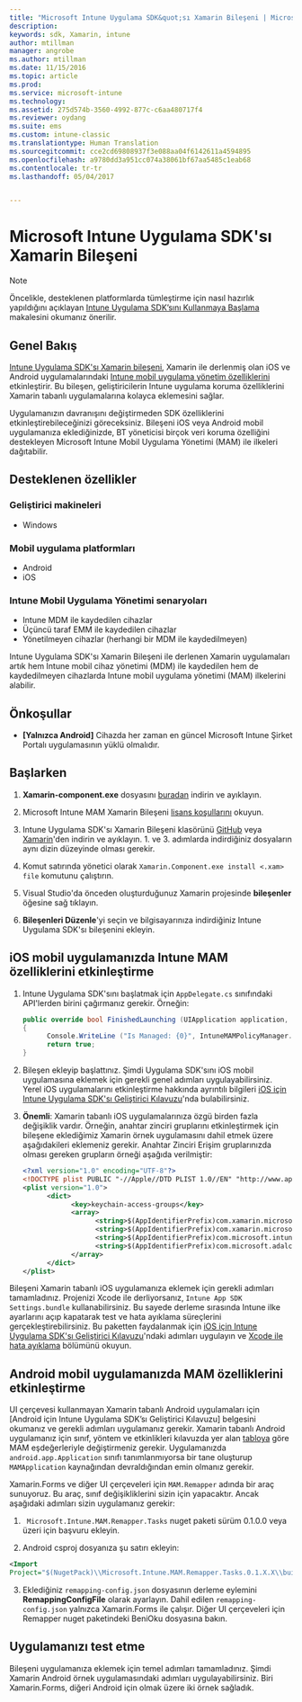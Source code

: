 ```yaml
---
title: "Microsoft Intune Uygulama SDK&quot;sı Xamarin Bileşeni | Microsoft Docs"
description: 
keywords: sdk, Xamarin, intune
author: mtillman
manager: angrobe
ms.author: mtillman
ms.date: 11/15/2016
ms.topic: article
ms.prod: 
ms.service: microsoft-intune
ms.technology: 
ms.assetid: 275d574b-3560-4992-877c-c6aa480717f4
ms.reviewer: oydang
ms.suite: ems
ms.custom: intune-classic
ms.translationtype: Human Translation
ms.sourcegitcommit: cce2cd69808937f3e088aa04f6142611a4594895
ms.openlocfilehash: a9780dd3a951cc074a38061bf67aa5485c1eab68
ms.contentlocale: tr-tr
ms.lasthandoff: 05/04/2017


---
```


# <a name="microsoft-intune-app-sdk-xamarin-component"></a>Microsoft Intune Uygulama SDK'sı Xamarin Bileşeni

> [!NOTE]
> Öncelikle, desteklenen platformlarda tümleştirme için nasıl hazırlık yapıldığını açıklayan [Intune Uygulama SDK’sını Kullanmaya Başlama](intune-app-sdk-get-started.md) makalesini okumanız önerilir.



## <a name="overview"></a>Genel Bakış
[Intune Uygulama SDK'sı Xamarin bileşeni](https://components.xamarin.com/view/microsoft.intune.mam), Xamarin ile derlenmiş olan iOS ve Android uygulamalarındaki [Intune mobil uygulama yönetim özelliklerini](/intune/deploy-use/protect-app-data-using-mobile-app-management-policies-with-microsoft-intune) etkinleştirir. Bu bileşen, geliştiricilerin Intune uygulama koruma özelliklerini Xamarin tabanlı uygulamalarına kolayca eklemesini sağlar.

Uygulamanızın davranışını değiştirmeden SDK özelliklerini etkinleştirebileceğinizi göreceksiniz. Bileşeni iOS veya Android mobil uygulamanıza eklediğinizde, BT yöneticisi birçok veri koruma özelliğini destekleyen Microsoft Intune Mobil Uygulama Yönetimi (MAM) ile ilkeleri dağıtabilir.

## <a name="whats-supported"></a>Desteklenen özellikler

### <a name="developer-machines"></a>Geliştirici makineleri
* Windows


### <a name="mobile-app-platforms"></a>Mobil uygulama platformları
* Android
* iOS


### <a name="intune-mobile-application-management-scenarios"></a>Intune Mobil Uygulama Yönetimi senaryoları

* Intune MDM ile kaydedilen cihazlar
* Üçüncü taraf EMM ile kaydedilen cihazlar
* Yönetilmeyen cihazlar (herhangi bir MDM ile kaydedilmeyen)

Intune Uygulama SDK'sı Xamarin Bileşeni ile derlenen Xamarin uygulamaları artık hem Intune mobil cihaz yönetimi (MDM) ile kaydedilen hem de kaydedilmeyen cihazlarda Intune mobil uygulama yönetimi (MAM) ilkelerini alabilir.

## <a name="prerequisites"></a>Önkoşullar

* **[Yalnızca Android]** Cihazda her zaman en güncel Microsoft Intune Şirket Portalı uygulamasının yüklü olmalıdır.

## <a name="get-started"></a>Başlarken

1.    **Xamarin-component.exe** dosyasını [buradan](https://components.xamarin.com/submit/xpkg) indirin ve ayıklayın.

2. Microsoft Intune MAM Xamarin Bileşeni [lisans koşullarını](https://components.xamarin.com/license/microsoft.intune.mam) okuyun.

3.    Intune Uygulama SDK'sı Xamarin Bileşeni klasörünü [GitHub](https://github.com/msintuneappsdk/intune-app-sdk-xamarin) veya [Xamarin](https://components.xamarin.com/license/microsoft.intune.mam)'den indirin ve ayıklayın. 1. ve 3. adımlarda indirdiğiniz dosyaların aynı dizin düzeyinde olması gerekir.

4.    Komut satırında yönetici olarak `Xamarin.Component.exe install <.xam> file` komutunu çalıştırın.

5.    Visual Studio'da önceden oluşturduğunuz Xamarin projesinde **bileşenler** öğesine sağ tıklayın.

6.    **Bileşenleri Düzenle**'yi seçin ve bilgisayarınıza indirdiğiniz Intune Uygulama SDK'sı bileşenini ekleyin.



## <a name="enabling-intune-mam-in-your-ios-mobile-app"></a>iOS mobil uygulamanızda Intune MAM özelliklerini etkinleştirme
1.    Intune Uygulama SDK'sını başlatmak için `AppDelegate.cs` sınıfındaki API'lerden birini çağırmanız gerekir. Örneğin:

      ```csharp
      public override bool FinishedLaunching (UIApplication application, NSDictionary launchOptions)
      {
            Console.WriteLine ("Is Managed: {0}", IntuneMAMPolicyManager.Instance.PrimaryUser != null);
            return true;
      }

      ```

2.    Bileşen ekleyip başlattınız. Şimdi Uygulama SDK'sını iOS mobil uygulamasına eklemek için gerekli genel adımları uygulayabilirsiniz. Yerel iOS uygulamalarını etkinleştirme hakkında ayrıntılı bilgileri [iOS için Intune Uygulama SDK'sı Geliştirici Kılavuzu](intune-app-sdk-ios.md)'nda bulabilirsiniz.
3. **Önemli**: Xamarin tabanlı iOS uygulamalarınıza özgü birden fazla değişiklik vardır. Örneğin, anahtar zinciri gruplarını etkinleştirmek için bileşene eklediğimiz Xamarin örnek uygulamasını dahil etmek üzere aşağıdakileri eklemeniz gerekir. Anahtar Zinciri Erişim gruplarınızda olması gereken grupların örneği aşağıda verilmiştir:

      ```xml
      <?xml version="1.0" encoding="UTF-8"?>
      <!DOCTYPE plist PUBLIC "-//Apple//DTD PLIST 1.0//EN" "http://www.apple.com/DTDs/PropertyList-1.0.dtd">
      <plist version="1.0">
            <dict>
                  <key>keychain-access-groups</key>
                  <array>
                        <string>$(AppIdentifierPrefix)com.xamarin.microsoftintunesample</string>
                        <string>$(AppIdentifierPrefix)com.xamarin.microsoftintunesample.intunemam</string>
                        <string>$(AppIdentifierPrefix)com.microsoft.intune.mam</string>
                        <string>$(AppIdentifierPrefix)com.microsoft.adalcache</string>
                  </array>
            </dict>
      </plist>
      ```

Bileşeni Xamarin tabanlı iOS uygulamanıza eklemek için gerekli adımları tamamladınız. Projenizi Xcode ile derliyorsanız, `Intune App SDK Settings.bundle` kullanabilirsiniz. Bu sayede derleme sırasında Intune ilke ayarlarını açıp kapatarak test ve hata ayıklama süreçlerini gerçekleştirebilirsiniz. Bu paketten faydalanmak için [iOS için Intune Uygulama SDK'sı Geliştirici Kılavuzu](intune-app-sdk-ios.md)'ndaki adımları uygulayın ve [Xcode ile hata ayıklama](intune-app-sdk-ios.md#status-result-and-debug-notifications) bölümünü okuyun.

## <a name="enabling-mam-in-your-android-mobile-app"></a>Android mobil uygulamanızda MAM özelliklerini etkinleştirme
UI çerçevesi kullanmayan Xamarin tabanlı Android uygulamaları için [Android için Intune Uygulama SDK’sı Geliştirici Kılavuzu] belgesini okumanız ve gerekli adımları uygulamanız gerekir. Xamarin tabanlı Android uygulamanız için sınıf, yöntem ve etkinlikleri kılavuzda yer alan [tabloya](intune-app-sdk-android.md#replace-classes-methods-and-activities-with-their-mam-equivalent-required) göre MAM eşdeğerleriyle değiştirmeniz gerekir. Uygulamanızda `android.app.Application` sınıfı tanımlanmıyorsa bir tane oluşturup `MAMApplication` kaynağından devraldığından emin olmanız gerekir.

Xamarin.Forms ve diğer UI çerçeveleri için `MAM.Remapper` adında bir araç sunuyoruz. Bu araç, sınıf değişikliklerini sizin için yapacaktır. Ancak aşağıdaki adımları sizin uygulamanız gerekir:

1.    ` Microsoft.Intune.MAM.Remapper.Tasks` nuget paketi sürüm 0.1.0.0 veya üzeri için başvuru ekleyin.

2.    Android csproj dosyanıza şu satırı ekleyin:
  ```xml
  <Import
  Project="$(NugetPack)\\Microsoft.Intune.MAM.Remapper.Tasks.0.1.X.X\\build\\MonoAndroid10\\Microsoft.Intune.MAM.Remapper.targets" />
  ```

3.    Eklediğiniz `remapping-config.json` dosyasının derleme eylemini **RemappingConfigFile** olarak ayarlayın. Dahil edilen `remapping-config.json` yalnızca Xamarin.Forms ile çalışır. Diğer UI çerçeveleri için Remapper nuget paketindeki BeniOku dosyasına bakın.

## <a name="test-your-app"></a>Uygulamanızı test etme

Bileşeni uygulamanıza eklemek için temel adımları tamamladınız. Şimdi Xamarin Android örnek uygulamasındaki adımları uygulayabilirsiniz. Biri Xamarin.Forms, diğeri Android için olmak üzere iki örnek sağladık.

